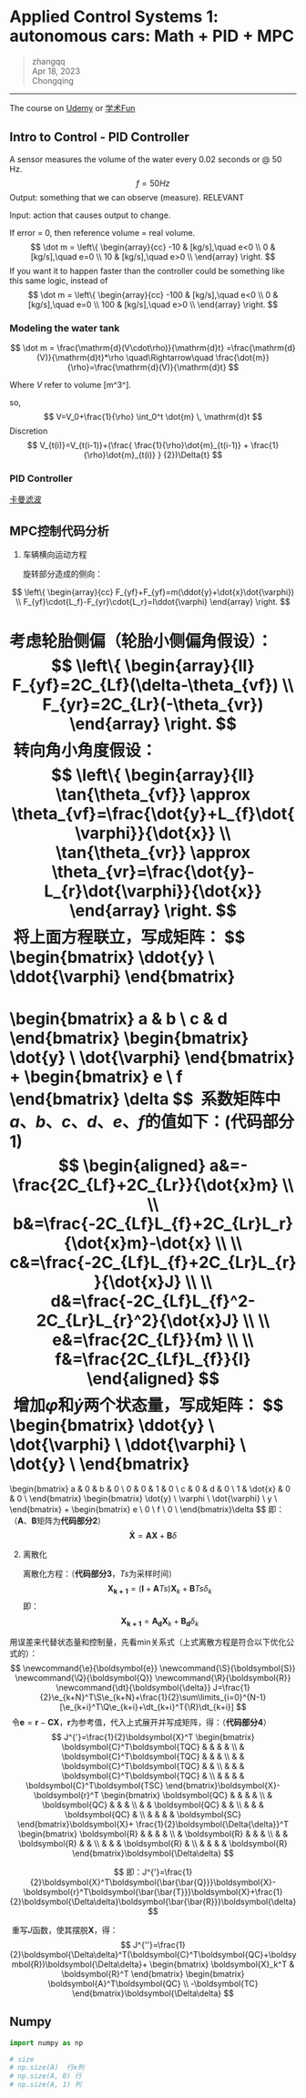 # Applied Control Systems 1: autonomous cars: Math + PID + MPC

> zhangqq  
> Apr 18, 2023  
> Chongqing

---

The course on [Udemy](https://www.udemy.com/course/applied-systems-control-for-engineers-modelling-pid-mpc/) or [学术Fun](https://xueshu.fun/1511/)

## Intro to Control - PID Controller

A sensor measures the volume of the water every 0.02 seconds or @ 50 Hz.
$$
f = 50 Hz
$$
Output: something that we can observe (measure). RELEVANT

Input: action that causes output to change.

If error = 0, then reference volume = real volume.
$$
\dot m = 
\left\{
    \begin{array}{cc}
        -10 & [kg/s],\quad e<0 \\
        0 & [kg/s],\quad e=0 \\
        10 & [kg/s],\quad e>0 \\
    \end{array}
\right.
$$
If you want it to happen faster than the controller could be something like this same logic, instead of 
$$
\dot m = 
\left\{
    \begin{array}{cc}
        -100 & [kg/s],\quad e<0 \\
        0 & [kg/s],\quad e=0 \\
        100 & [kg/s],\quad e>0 \\
    \end{array}
\right.
$$

### Modeling the water tank

$$
\dot m = \frac{\mathrm{d}(V\cdot\rho)}{\mathrm{d}t}
=\frac{\mathrm{d}(V)}{\mathrm{d}t}*\rho
\quad\Rightarrow\quad
\frac{\dot{m}}{\rho}=\frac{\mathrm{d}(V)}{\mathrm{d}t}
$$

Where $V$ refer to volume [m^3^].

so,
$$
V=V_0+\frac{1}{\rho} \int_0^t \dot{m} \, \mathrm{d}t
$$
Discretion
$$
V_{t(i)}=V_{t(i-1)}+(\frac{ \frac{1}{\rho}\dot{m}_{t(i-1)} + \frac{1}{\rho}\dot{m}_{t(i)} } {2})\Delta{t}
$$

### PID Controller

[卡曼滤波](https://engineeringmedia.com/controlblog/the-kalman-filter)

## MPC控制代码分析

1. 车辆横向运动方程

   旋转部分造成的侧向：

$$
\left\{
    \begin{array}{cc}
		F_{yf}+F_{yf}=m(\ddot{y}+\dot{x}\dot{\varphi}) \\
		F_{yf}\cdot{L_f}-F_{yr}\cdot{L_r}=I\ddot{\varphi}
    \end{array}
\right.
$$

​		考虑轮胎侧偏（轮胎小侧偏角假设）：
$$
\left\{
    \begin{array}{ll}
		F_{yf}=2C_{Lf}(\delta-\theta_{vf}) \\
		F_{yr}=2C_{Lr}(-\theta_{vr})
    \end{array}
\right.
$$
​		转向角小角度假设：
$$
\left\{
	\begin{array}{ll}
		\tan{\theta_{vf}} \approx \theta_{vf}=\frac{\dot{y}+L_{f}\dot{\varphi}}{\dot{x}} \\
		\tan{\theta_{vr}} \approx \theta_{vr}=\frac{\dot{y}-L_{r}\dot{\varphi}}{\dot{x}}
	\end{array}
\right.
$$
​		将上面方程联立，写成矩阵：
$$
\begin{bmatrix}
    \ddot{y} \\
    \ddot{\varphi}
\end{bmatrix}
=
\begin{bmatrix}
    a & b \\
    c & d
\end{bmatrix}
\begin{bmatrix}
    \dot{y} \\
    \dot{\varphi}
\end{bmatrix}
+
\begin{bmatrix}
    e \\
    f
\end{bmatrix} \delta
$$
​		系数矩阵中$a$、$b$、$c$、$d$、$e$、$f$的值如下：(**代码部分1**)
$$
\begin{aligned}
    a&=-\frac{2C_{Lf}+2C_{Lr}}{\dot{x}m} \\ \\
    b&=\frac{-2C_{Lf}L_{f}+2C_{Lr}L_r}{\dot{x}m}-\dot{x} \\ \\
    c&=\frac{-2C_{Lf}L_{f}+2C_{Lr}L_{r}}{\dot{x}J} \\ \\
    d&=\frac{-2C_{Lf}L_{f}^2-2C_{Lr}L_{r}^2}{\dot{x}J} \\ \\
    e&=\frac{2C_{Lf}}{m} \\ \\
    f&=\frac{2C_{Lf}L_{f}}{I}
\end{aligned}
$$
​		增加$\dot\varphi$和$\dot{y}$两个状态量，写成矩阵：
$$
\begin{bmatrix}
	\ddot{y} \\
	\dot{\varphi} \\
	\ddot{\varphi} \\
	\dot{y} \\
\end{bmatrix}
=
\begin{bmatrix}
	a & 0 & b & 0 \\
	0 & 0 & 1 & 0 \\
	c & 0 & d & 0 \\
	1 & \dot{x} & 0 & 0 \\
\end{bmatrix}
\begin{bmatrix}
	\dot{y} \\
	\varphi \\
	\dot{\varphi} \\
	y \\
\end{bmatrix}
+
\begin{bmatrix}
	e \\
	0 \\
	f \\
	0 \\
\end{bmatrix}\delta
$$
​		即：（$\boldsymbol{A}$、$\boldsymbol{B}$矩阵为**代码部分2**）
$$
\boldsymbol{\dot{X}}=\boldsymbol{A}\boldsymbol{X}+\boldsymbol{B}\delta
$$

2. 离散化

   离散化方程：（**代码部分3**，$Ts$为采样时间）
   $$
   \boldsymbol{X_{k+1}}=(\boldsymbol{I}+\boldsymbol{A}Ts)\boldsymbol{X}_{k}+\boldsymbol{B}Ts\delta_{k}
   $$
   即：
   $$
   \boldsymbol{X_{k+1}}=\boldsymbol{A_{d}}\boldsymbol{X}_{k}+\boldsymbol{B_{d}}\delta_{k}
   $$
   

​		用误差来代替状态量和控制量，先看min关系式（上式离散方程是符合以下优化公式的）：
$$
\newcommand{\e}{\boldsymbol{e}}
\newcommand{\S}{\boldsymbol{S}}
\newcommand{\Q}{\boldsymbol{Q}}
\newcommand{\R}{\boldsymbol{R}}
\newcommand{\dt}{\boldsymbol{\delta}}
J=\frac{1}{2}\e_{k+N}^T\S\e_{k+N}+\frac{1}{2}\sum\limits_{i=0}^{N-1}[\e_{k+i}^T\Q\e_{k+i}+\dt_{k+i}^T{\R}\dt_{k+i}]
$$
​		令$\boldsymbol{e}=\boldsymbol{r}-\boldsymbol{CX}$，$\boldsymbol{r}$为参考值，代入上式展开并写成矩阵，得：（**代码部分4**）
$$
J^{'}=\frac{1}{2}\boldsymbol{X}^T
\begin{bmatrix}
	\boldsymbol{C}^T\boldsymbol{TQC} & & & & \\
	 & \boldsymbol{C}^T\boldsymbol{TQC} & & & \\
	 & & \boldsymbol{C}^T\boldsymbol{TQC} & & \\
	 & & & \boldsymbol{C}^T\boldsymbol{TQC} & \\
	 & & & & \boldsymbol{C}^T\boldsymbol{TSC}
\end{bmatrix}\boldsymbol{X}-
\boldsymbol{r}^T
\begin{bmatrix}
	\boldsymbol{QC} & & & & \\
	 & \boldsymbol{QC} & & & \\
	 & & \boldsymbol{QC} & & \\
	 & & & \boldsymbol{QC} & \\
	 & & & & \boldsymbol{SC}
\end{bmatrix}\boldsymbol{X}+
\frac{1}{2}\boldsymbol{\Delta{\delta}}^T
\begin{bmatrix}
	\boldsymbol{R} & & & & \\
	 & \boldsymbol{R} & & & \\
	 & & \boldsymbol{R} & & \\
	 & & & \boldsymbol{R} & \\
	 & & & & \boldsymbol{R}
\end{bmatrix}\boldsymbol{\Delta\delta}
$$

$$
即：J^{'}=\frac{1}{2}\boldsymbol{X}^T\boldsymbol{\bar{\bar{Q}}}\boldsymbol{X}-\boldsymbol{r}^T\boldsymbol{\bar{\bar{T}}}\boldsymbol{X}+\frac{1}{2}\boldsymbol{\Delta\delta}\boldsymbol{\bar{\bar{R}}}\boldsymbol{\delta}
$$

​		重写$J$函数，使其摆脱$\boldsymbol{X}$，得：
$$
J^{''}=\frac{1}{2}\boldsymbol{\Delta\delta}^T(\boldsymbol{C}^T\boldsymbol{QC}+\boldsymbol{R})\boldsymbol{\Delta\delta}+
\begin{bmatrix}
	\boldsymbol{X}_k^T & \boldsymbol{R}^T
\end{bmatrix}
\begin{bmatrix}
	\boldsymbol{A}^T\boldsymbol{QC} \\
	-\boldsymbol{TC}
\end{bmatrix}\boldsymbol{\Delta\delta}
$$

## Numpy

```python
import numpy as np

# size
# np.size(A)  行x列
# np.size(A, 0) 行
# np.size(A, 1) 列
```

